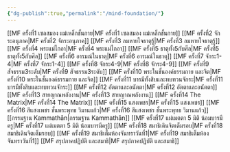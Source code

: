 ```yaml
---
{"dg-publish":true,"permalink":"/mind-foundation/"}
---
```


[[MF ครั้งที่1 เซลสมอง แม่เหล็กชั้นกาย\|MF ครั้งที่1 เซลสมอง แม่เหล็กชั้นกาย]]
[[MF ครั้งที่2 จักระอนุภาค\|MF ครั้งที่2 จักระอนุภาค]]
[[MF ครั้งที่3 ลมหายใจธาตุรู้\|MF ครั้งที่3 ลมหายใจธาตุรู้]]
[[MF ครั้งที่4 พระแม่ไกอา\|MF ครั้งที่4 พระแม่ไกอา]]
[[MF ครั้งที่5 ธาตุทั้ง5กับศีล\|MF ครั้งที่5 ธาตุทั้ง5กับศีล]]
[[MF ครั้งที่6 อารมณ์ในธาตุ\|MF ครั้งที่6 อารมณ์ในธาตุ]]
[[MF ครั้งที่7 จักระ1-4\|MF ครั้งที่7 จักระ1-4]]
[[MF ครั้งที่8 จักระ4-9\|MF ครั้งที่8 จักระ4-9]]
[[MF ครั้งที่9 สัจธรรม3ระดับ\|MF ครั้งที่9 สัจธรรม3ระดับ]]
[[MF ครั้งที่10 พระในชั้นองค์ธรรมกาย และจิต\|MF ครั้งที่10 พระในชั้นองค์ธรรมกาย และจิต]] 
[[MF ครั้งที่11 บารมีทั้งสิบและทบทวนจักระ\|MF ครั้งที่11 บารมีทั้งสิบและทบทวนจักระ]] 
[[MF ครั้งที่12 อัตตาและอนัตตา\|MF ครั้งที่12 อัตตาและอนัตตา]]
[[MF ครั้งที่13 สายญาณพลังงาน\|MF ครั้งที่13 สายญาณพลังงาน]] 
[[MF ครั้งที่14 The Matrix\|MF ครั้งที่14 The Matrix]] 
[[MF ครั้งที่15 แสงเพชร\|MF ครั้งที่15 แสงเพชร]]
[[MF ครั้งที่16 สีแสงเพชร ชั้นพระพุทธ วิมานแก้ว\|MF ครั้งที่16 สีแสงเพชร ชั้นพระพุทธ วิมานแก้ว]] 
[[กรรมฐาน Kammathān\|กรรมฐาน Kammathān]] 
[[MF ครั้งที่17 แผ่เมตตา 5 มิติ น้อมบารมีครู\|MF ครั้งที่17 แผ่เมตตา 5 มิติ น้อมบารมีครู]]
[[MF ครั้งที่18 สมาธิเดินจิตเต็มรอบ\|MF ครั้งที่18 สมาธิเดินจิตเต็มรอบ]] 
[[MF ครั้งที่19 สมาธิเต็มห้องจันทราวันที่1\|MF ครั้งที่19 สมาธิเต็มห้องจันทราวันที่1]]
[[MF สรุปภาคปฏิบัติ และสมาธิ\|MF สรุปภาคปฏิบัติ และสมาธิ]]
